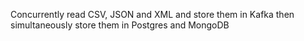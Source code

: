 Concurrently read CSV, JSON and XML and store them in Kafka then simultaneously store them in Postgres and MongoDB
 

